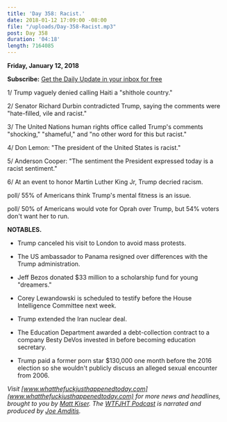 ```yaml
---
title: 'Day 358: Racist.'
date: 2018-01-12 17:09:00 -08:00
file: "/uploads/Day-358-Racist.mp3"
post: Day 358
duration: '04:18'
length: 7164085
---
```


**Friday, January 12, 2018**

**Subscribe:** [Get the Daily Update in your inbox for free](https://whatthefuckjusthappenedtoday.com/subscribe/)

1/ Trump vaguely denied calling Haiti a "shithole country."

2/ Senator Richard Durbin contradicted Trump, saying the comments were "hate-filled, vile and racist."

3/ The United Nations human rights office called Trump's comments "shocking," "shameful," and "no other word for this but racist."

4/ Don Lemon: "The president of the United States is racist."

5/ Anderson Cooper: "The sentiment the President expressed today is a racist sentiment."

6/ At an event to honor Martin Luther King Jr, Trump decried racism.

poll/ 55% of Americans think Trump's mental fitness is an issue.

poll/ 50% of Americans would vote for Oprah over Trump, but 54% voters don't want her to run.

**NOTABLES.**

* Trump canceled his visit to London to avoid mass protests.

* The US ambassador to Panama resigned over differences with the Trump administration.

* Jeff Bezos donated $33 million to a scholarship fund for young "dreamers."

* Corey Lewandowski is scheduled to testify before the House Intelligence Committee next week.

* Trump extended the Iran nuclear deal.

* The Education Department awarded a debt-collection contract to a company Besty DeVos invested in before becoming education secretary.

* Trump paid a former porn star $130,000 one month before the 2016 election so she wouldn't publicly discuss an alleged sexual encounter from 2006.

*Visit [www.whatthefuckjusthappenedtoday.com](www.whatthefuckjusthappenedtoday.com) for more news and headlines, brought to you by [Matt Kiser](https://twitter.com/Matt_Kiser). The [WTFJHT Podcast](https://whatthefuckjusthappenedtoday.com/podcasts/) is narrated and produced by [Joe Amditis](https://twitter.com/jsamditis).*